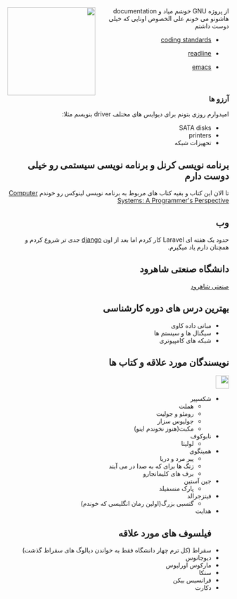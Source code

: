 
<div dir="rtl" >

<img align="left" style="float: left;" src="https://user-images.githubusercontent.com/55944526/218239954-9f78af7f-2df3-4252-a463-97243699001b.png" border="0" height="" width="200"> 
 از پروژه
GNU
خوشم میاد و
documentation
هاشونو می خونم علی الخصوص اونایی که خیلی دوست داشتم

- [coding standards](https://www.gnu.org/prep/standards/) 
- [readline](https://tiswww.case.edu/php/chet/readline/rltop.html)
- [emacs](https://www.gnu.org/software/emacs/manual/html_node/emacs/index.html)
  
  <br>
  
### آرزو ها 

امیدوارم روزی بتونم برای دیوایس های مختلف
driver
بنویسم 
مثلا:
- SATA disks
- printers
- تحهیزات شبکه

## برنامه نویسی کرنل و برنامه نویسی سیستمی رو خیلی دوست دارم 

تا الان این کتاب و بقیه کتاب های مربوط به برنامه نویسی لینوکس رو خوندم
[Computer Systems: A Programmer's Perspective](https://www.amazon.com/Computer-Systems-Programmers-Perspective-3rd/dp/013409266X)

## وب 
حدود یک هفته ای 
Laravel
کار کردم اما بعد از اون 
[django](https://www.djangoproject.com/)
جدی تر شروع کردم و همچنان دارم یاد میگیرم.
## دانشگاه صنعتی شاهرود
  [صنعتی شاهرود](https://shahroodut.ac.ir/fa/)
  
## بهترین درس های دوره کارشناسی
- مبانی داده کاوی
- سیگنال ها و سیستم ها
- شبکه های کامپیوتری

## نویسندگان مورد علاقه و کتاب ها
  
<img   src="https://user-images.githubusercontent.com/55944526/218241664-19286155-8d5e-431a-a80a-d79e8f305730.png" border="0" height="" width="30"> 
  
- شکسپیر
  - هملت
  - رومئو و جولیت
  - جولیوس سزار
  - مکبث(هنوز نخوندم اینو)
- نابوکوف
  - لولیتا
- همینگوی  
  - پیر مرد و دریا
  - زنگ ها برای که به صدا در می آیند
  - برف های کلیمانجارو
- جین آستین
  - پارک منسفیلد
- فیتزجرالد
  - گتسبی بزرگ(اولین رمان انگلیسی که خوندم)
- هدایت
  ## فیلسوف های مورد علاقه
- سقراط (کل ترم چهار دانشگاه فقط به خواندن دیالوگ های سقراط گذشت)
- دیوجانوس
- مارکوس اورلیوس
- سنکا
- فرانسیس بیکن
- دکارت
</div>

